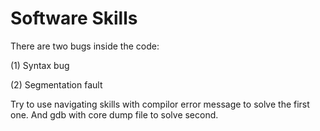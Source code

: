 # Software Skills

There are two bugs inside the code:

(1) Syntax bug

(2) Segmentation fault

Try to use navigating skills with compilor error message to solve the 
first one. And gdb with core dump file to solve second.

